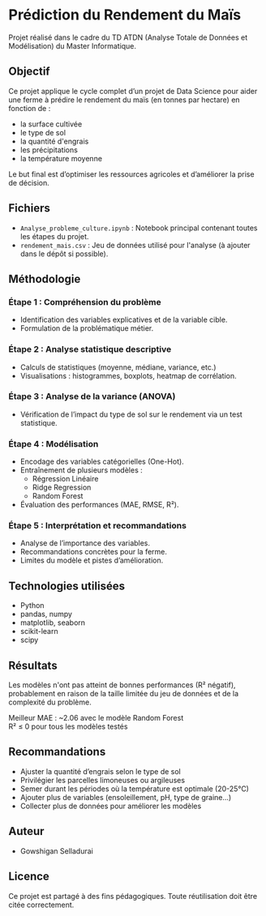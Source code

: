 # Prédiction du Rendement du Maïs

Projet réalisé dans le cadre du TD ATDN (Analyse Totale de Données et Modélisation) du Master Informatique.

## Objectif

Ce projet applique le cycle complet d’un projet de Data Science pour aider une ferme à prédire le rendement du maïs (en tonnes par hectare) en fonction de :

- la surface cultivée
- le type de sol
- la quantité d'engrais
- les précipitations
- la température moyenne

Le but final est d’optimiser les ressources agricoles et d’améliorer la prise de décision.

## Fichiers

- `Analyse_probleme_culture.ipynb` : Notebook principal contenant toutes les étapes du projet.
- `rendement_mais.csv` : Jeu de données utilisé pour l'analyse (à ajouter dans le dépôt si possible).

## Méthodologie

### Étape 1 : Compréhension du problème
- Identification des variables explicatives et de la variable cible.
- Formulation de la problématique métier.

### Étape 2 : Analyse statistique descriptive
- Calculs de statistiques (moyenne, médiane, variance, etc.)
- Visualisations : histogrammes, boxplots, heatmap de corrélation.

### Étape 3 : Analyse de la variance (ANOVA)
- Vérification de l’impact du type de sol sur le rendement via un test statistique.

### Étape 4 : Modélisation
- Encodage des variables catégorielles (One-Hot).
- Entraînement de plusieurs modèles :
  - Régression Linéaire
  - Ridge Regression
  - Random Forest
- Évaluation des performances (MAE, RMSE, R²).

### Étape 5 : Interprétation et recommandations
- Analyse de l’importance des variables.
- Recommandations concrètes pour la ferme.
- Limites du modèle et pistes d’amélioration.

## Technologies utilisées

- Python
- pandas, numpy
- matplotlib, seaborn
- scikit-learn
- scipy

## Résultats

Les modèles n'ont pas atteint de bonnes performances (R² négatif), probablement en raison de la taille limitée du jeu de données et de la complexité du problème.

Meilleur MAE : ~2.06 avec le modèle Random Forest  
R² ≤ 0 pour tous les modèles testés

## Recommandations

- Ajuster la quantité d’engrais selon le type de sol
- Privilégier les parcelles limoneuses ou argileuses
- Semer durant les périodes où la température est optimale (20-25°C)
- Ajouter plus de variables (ensoleillement, pH, type de graine...)
- Collecter plus de données pour améliorer les modèles

## Auteur

- Gowshigan Selladurai 

## Licence

Ce projet est partagé à des fins pédagogiques. Toute réutilisation doit être citée correctement.
